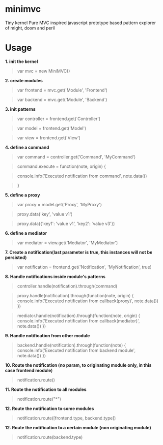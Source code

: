 minimvc
=======

Tiny kernel Pure MVC inspired javascript prototype based pattern explorer of might, doom and peril


Usage
=====

**1. init the kernel**
> var mvc = new MiniMVC() 

**2. create modules**

> var frontend = mvc.get('Module', 'Frontend')

> var backend = mvc.get('Module', 'Backend')

**3. init patterns**

> var controller = frontend.get('Controller')

> var model = frontend.get('Model')

> var view = frontend.get('View')


**4. define a command**

> var command = controller.get('Command', 'MyCommand')

> command.execute = function(note, origin) {

>   console.info('Executed notification from command', note.data())

> }

**5. define a proxy**

> var proxy = model.get('Proxy', 'MyProxy')

> proxy.data('key', 'value v1')

> proxy.data({'key1': 'value v1', 'key2': 'value v3'})


**6. define a mediator**

> var mediator = view.get('Mediator', 'MyMediator')


**7. Create a notification(last parameter is true, this instances will not be persisted)**

> var notification = frontend.get('Notification', 'MyNotification', true)


**8. Handle notifications inside module's patterns**

> controller.handle(notification).through(command)

> proxy.handle(notification).through(function(note, origin) { console.info('Executed notification from callback(proxy)', note.data()) })

> mediator.handle(notification).through(function(note, origin) { console.info('Executed notification from callback(mediator)', note.data()) })


**9. Handle notification from other module**

> backend.handle(notification).through(function(note) { console.info('Executed notification from backend module', note.data()) })


**10. Route the notification (no param, to originating module only, in this case frontend module)**

> notification.route()


**11. Route the notification to all modules**

> notification.route("*")


**12. Route the notification to some modules**

> notification.route([frontend.type, backend.type])


**12. Route the notification to a certain module (non originating module)**

> notification.route(backend.type)
